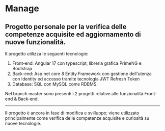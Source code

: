 # Manage
Progetto personale per la verifica delle competenze acquisite ed aggiornamento di nuove funzionalità.
-----------------------------------------------------------------------------------------------------
Il progetto utilizza le seguenti tecnologie:
  1. Front-end: Angular 17 con typescript, libreria grafica PrimeNG e Bootstrap
  2. Back-end: Asp.net core 8 Entity Framework con gestione dell'utenza con Identity ed accesso tramite tecnologia JWT Refresh Token
  3. Database: SQL con MySQL come RDBMS.

Nel branch master sono presenti i 2 progetti relative alle funzionalità Front-end & Back-end.

-----------------------------------------------------------------------------------------------------
Il progetto è ancora in fase di modifica e svilluppo; viene utilizzato principalmente come verifica delle competenze acquisite e curiosità su nuove tecnologie.
